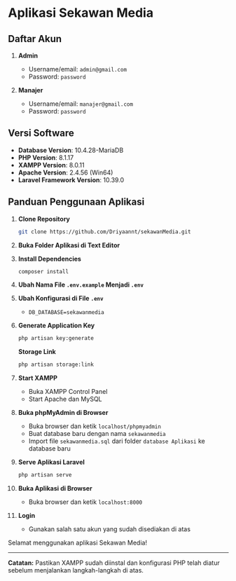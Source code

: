 # Aplikasi Sekawan Media

## Daftar Akun

1. **Admin**
    - Username/email: `admin@gmail.com`
    - Password: `password`

2. **Manajer**
    - Username/email: `manajer@gmail.com`
    - Password: `password`

## Versi Software

- **Database Version**: 10.4.28-MariaDB
- **PHP Version**: 8.1.17
- **XAMPP Version**: 8.0.11
- **Apache Version**: 2.4.56 (Win64)
- **Laravel Framework Version**: 10.39.0

## Panduan Penggunaan Aplikasi

1. **Clone Repository**
    ```bash
    git clone https://github.com/Driyaannt/sekawanMedia.git
    ```

2. **Buka Folder Aplikasi di Text Editor**

3. **Install Dependencies**
    ```bash
    composer install
    ```

4. **Ubah Nama File `.env.example` Menjadi `.env`**

5. **Ubah Konfigurasi di File `.env`**
    - `DB_DATABASE=sekawanmedia`

6. **Generate Application Key**
    ```bash
    php artisan key:generate
    ```

    **Storage Link**
    ```bash
    php artisan storage:link
    ```


7. **Start XAMPP**
    - Buka XAMPP Control Panel
    - Start Apache dan MySQL

8. **Buka phpMyAdmin di Browser**
    - Buka browser dan ketik `localhost/phpmyadmin`
    - Buat database baru dengan nama `sekawanmedia`
    - Import file `sekawanmedia.sql` dari folder `database Aplikasi` ke database baru

9. **Serve Aplikasi Laravel**
    ```bash
    php artisan serve
    ```

10. **Buka Aplikasi di Browser**
    - Buka browser dan ketik `localhost:8000`

11. **Login**
    - Gunakan salah satu akun yang sudah disediakan di atas

Selamat menggunakan aplikasi Sekawan Media!

---

**Catatan:** Pastikan XAMPP sudah diinstal dan konfigurasi PHP telah diatur sebelum menjalankan langkah-langkah di atas.
